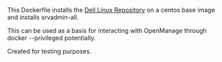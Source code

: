 This Dockerfile installs the
[Dell Linux Repository](http://linux.dell.com/repo/hardware/Linux_Repository_14.04.00/)
on a centos base image and installs srvadmin-all.

This can be used as a basis for interacting with OpenManage through docker --privileged potentially.

Created for testing purposes.